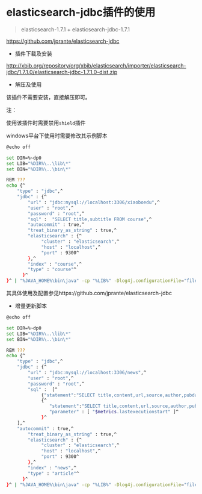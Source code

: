 # elasticsearch-jdbc插件的使用

> elasticsearch-1.7.1 + elasticsearch-jdbc-1.7.1

https://github.com/jprante/elasticsearch-jdbc

* 插件下载及安装

http://xbib.org/repository/org/xbib/elasticsearch/importer/elasticsearch-jdbc/1.7.1.0/elasticsearch-jdbc-1.7.1.0-dist.zip

* 解压及使用

该插件不需要安装，直接解压即可。

注：

使用该插件时需要禁用`shield`插件

windows平台下使用时需要修改其示例脚本

```bash
@echo off

set DIR=%~dp0
set LIB="%DIR%\..\lib\*"
set BIN="%DIR%\..\bin\*"

REM ???
echo {^
    "type" : "jdbc",^
    "jdbc" : {^
        "url" : "jdbc:mysql://localhost:3306/xiaoboedu",^
        "user" : "root",^
        "password" : "root",^
        "sql" :  "SELECT title,subtitle FROM course",^
        "autocommit" : true,^
        "treat_binary_as_string" : true,^
        "elasticsearch" : {^
             "cluster" : "elasticsearch",^
             "host" : "localhost",^
             "port" : 9300^
        },^
        "index" : "course",^
        "type" : "course"^
      }^
}^ | "%JAVA_HOME%\bin\java" -cp "%LIB%" -Dlog4j.configurationFile="file://%DIR%\log4j2.xml" "org.xbib.tools.Runner" "org.xbib.tools.JDBCImporter"
```
其具体使用及配置参见https://github.com/jprante/elasticsearch-jdbc

* 增量更新脚本

```bash
@echo off

set DIR=%~dp0
set LIB="%DIR%\..\lib\*"
set BIN="%DIR%\..\bin\*"

REM ???
echo {^
    "type" : "jdbc",^
    "jdbc" : {^
        "url" : "jdbc:mysql://localhost:3306/news",^
        "user" : "root",^
        "password" : "root",^
        "sql" :  [^
             {"statement":"SELECT title,content,url,source,author,pubdate FROM news"},^
             {^
                "statement":"SELECT title,content,url,source,author,pubdate FROM news where pubdate > ?",^
                "parameter" : [ "$metrics.lastexecutionstart" ]^
             }^
	],^
	"autocommit" : true,^
        "treat_binary_as_string" : true,^
        "elasticsearch" : {^
             "cluster" : "elasticsearch",^
             "host" : "localhost",^
             "port" : 9300^
        },^
        "index" : "news",^
        "type" : "article"^
      }^
}^ | "%JAVA_HOME%\bin\java" -cp "%LIB%" -Dlog4j.configurationFile="file://%DIR%\log4j2.xml" "org.xbib.tools.Runner" "org.xbib.tools.JDBCImporter"
```